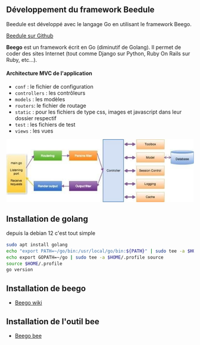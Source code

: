 ## Développement du framework Beedule

Beedule est développé avec le langage Go en utilisant le framework Beego.

<a href="https://github.com/pbillerot/beedule" target="_blank">Beedule sur Github</a>

**Beego** est un framework écrit en Go (diminutif de Golang). Il permet de coder des sites Internet (tout comme Django sur Python, Ruby On Rails sur Ruby, etc…). 

#### Architecture MVC de l'application

- `conf` : le fichier de configuration
- `controllers` : les contrôleurs
- `models` : les modèles
- `routers`: le fichier de routage
- `static` : pour les fichiers de type css, images et javascript dans leur dossier respectif
- `test` : les fichiers de test
- `views` : les vues

![](../images/beego-mvc.jpg)

## Installation de golang

depuis la debian 12 c'est tout simple

```bash
sudo apt install golang
echo "export PATH=~/go/bin:/usr/local/go/bin:${PATH}" | sudo tee -a $HOME/.profile source
echo export GOPATH=~/go | sudo tee -a $HOME/.profile source
source $HOME/.profile
go version
```

## Installation de beego

- <a href="https://beego.wiki/docs/install/install/" target="_blank">Beego wiki</a>

## Installation de l'outil bee

- <a href="https://beego.wiki/docs/install/bee/" target="_blank">Beego bee</a>


